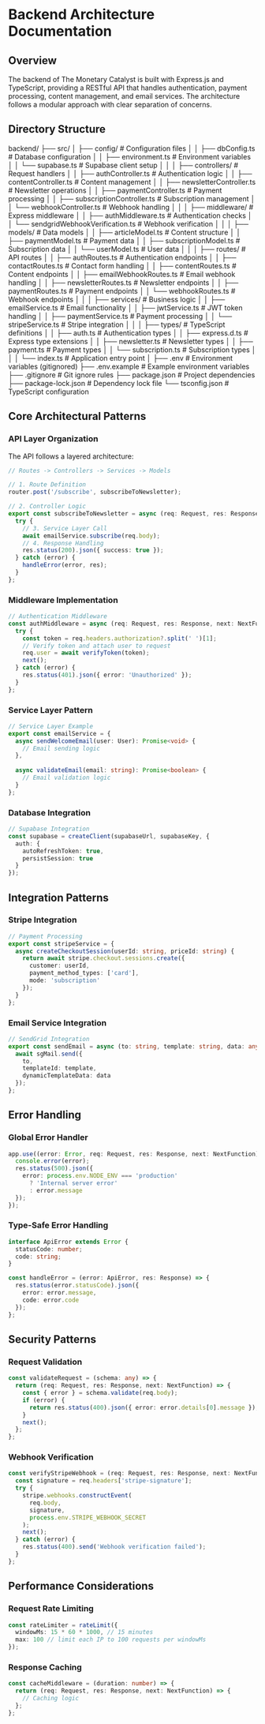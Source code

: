 # Backend Architecture Documentation

## Overview
The backend of The Monetary Catalyst is built with Express.js and TypeScript, providing a RESTful API that handles authentication, payment processing, content management, and email services. The architecture follows a modular approach with clear separation of concerns.

## Directory Structure
backend/
├── src/
│ ├── config/ # Configuration files
│ │ ├── dbConfig.ts # Database configuration
│ │ ├── environment.ts # Environment variables
│ │ └── supabase.ts # Supabase client setup
│ │
│ ├── controllers/ # Request handlers
│ │ ├── authController.ts # Authentication logic
│ │ ├── contentController.ts # Content management
│ │ ├── newsletterController.ts # Newsletter operations
│ │ ├── paymentController.ts # Payment processing
│ │ ├── subscriptionController.ts # Subscription management
│ │ └── webhookController.ts # Webhook handling
│ │
│ ├── middleware/ # Express middleware
│ │ ├── authMiddleware.ts # Authentication checks
│ │ └── sendgridWebhookVerification.ts # Webhook verification
│ │
│ ├── models/ # Data models
│ │ ├── articleModel.ts # Content structure
│ │ ├── paymentModel.ts # Payment data
│ │ ├── subscriptionModel.ts # Subscription data
│ │ └── userModel.ts # User data
│ │
│ ├── routes/ # API routes
│ │ ├── authRoutes.ts # Authentication endpoints
│ │ ├── contactRoutes.ts # Contact form handling
│ │ ├── contentRoutes.ts # Content endpoints
│ │ ├── emailWebhookRoutes.ts # Email webhook handling
│ │ ├── newsletterRoutes.ts # Newsletter endpoints
│ │ ├── paymentRoutes.ts # Payment endpoints
│ │ └── webhookRoutes.ts # Webhook endpoints
│ │
│ ├── services/ # Business logic
│ │ ├── emailService.ts # Email functionality
│ │ ├── jwtService.ts # JWT token handling
│ │ ├── paymentService.ts # Payment processing
│ │ └── stripeService.ts # Stripe integration
│ │
│ ├── types/ # TypeScript definitions
│ │ ├── auth.ts # Authentication types
│ │ ├── express.d.ts # Express type extensions
│ │ ├── newsletter.ts # Newsletter types
│ │ ├── payment.ts # Payment types
│ │ └── subscription.ts # Subscription types
│ │
│ └── index.ts # Application entry point
│
├── .env # Environment variables (gitignored)
├── .env.example # Example environment variables
├── .gitignore # Git ignore rules
├── package.json # Project dependencies
├── package-lock.json # Dependency lock file
└── tsconfig.json # TypeScript configuration

## Core Architectural Patterns

### API Layer Organization
The API follows a layered architecture:

```typescript
// Routes -> Controllers -> Services -> Models

// 1. Route Definition
router.post('/subscribe', subscribeToNewsletter);

// 2. Controller Logic
export const subscribeToNewsletter = async (req: Request, res: Response) => {
  try {
    // 3. Service Layer Call
    await emailService.subscribe(req.body);
    // 4. Response Handling
    res.status(200).json({ success: true });
  } catch (error) {
    handleError(error, res);
  }
};
```

### Middleware Implementation
```typescript
// Authentication Middleware
const authMiddleware = async (req: Request, res: Response, next: NextFunction) => {
  try {
    const token = req.headers.authorization?.split(' ')[1];
    // Verify token and attach user to request
    req.user = await verifyToken(token);
    next();
  } catch (error) {
    res.status(401).json({ error: 'Unauthorized' });
  }
};
```

### Service Layer Pattern
```typescript
// Service Layer Example
export const emailService = {
  async sendWelcomeEmail(user: User): Promise<void> {
    // Email sending logic
  },
  
  async validateEmail(email: string): Promise<boolean> {
    // Email validation logic
  }
};
```

### Database Integration
```typescript
// Supabase Integration
const supabase = createClient(supabaseUrl, supabaseKey, {
  auth: {
    autoRefreshToken: true,
    persistSession: true
  }
});
```

## Integration Patterns

### Stripe Integration
```typescript
// Payment Processing
export const stripeService = {
  async createCheckoutSession(userId: string, priceId: string) {
    return await stripe.checkout.sessions.create({
      customer: userId,
      payment_method_types: ['card'],
      mode: 'subscription'
    });
  }
};
```

### Email Service Integration
```typescript
// SendGrid Integration
export const sendEmail = async (to: string, template: string, data: any) => {
  await sgMail.send({
    to,
    templateId: template,
    dynamicTemplateData: data
  });
};
```

## Error Handling

### Global Error Handler
```typescript
app.use((error: Error, req: Request, res: Response, next: NextFunction) => {
  console.error(error);
  res.status(500).json({
    error: process.env.NODE_ENV === 'production' 
      ? 'Internal server error' 
      : error.message
  });
});
```

### Type-Safe Error Handling
```typescript
interface ApiError extends Error {
  statusCode: number;
  code: string;
}

const handleError = (error: ApiError, res: Response) => {
  res.status(error.statusCode).json({
    error: error.message,
    code: error.code
  });
};
```

## Security Patterns

### Request Validation
```typescript
const validateRequest = (schema: any) => {
  return (req: Request, res: Response, next: NextFunction) => {
    const { error } = schema.validate(req.body);
    if (error) {
      return res.status(400).json({ error: error.details[0].message });
    }
    next();
  };
};
```

### Webhook Verification
```typescript
const verifyStripeWebhook = (req: Request, res: Response, next: NextFunction) => {
  const signature = req.headers['stripe-signature'];
  try {
    stripe.webhooks.constructEvent(
      req.body,
      signature,
      process.env.STRIPE_WEBHOOK_SECRET
    );
    next();
  } catch (error) {
    res.status(400).send('Webhook verification failed');
  }
};
```

## Performance Considerations

### Request Rate Limiting
```typescript
const rateLimiter = rateLimit({
  windowMs: 15 * 60 * 1000, // 15 minutes
  max: 100 // limit each IP to 100 requests per windowMs
});
```

### Response Caching
```typescript
const cacheMiddleware = (duration: number) => {
  return (req: Request, res: Response, next: NextFunction) => {
    // Caching logic
  };
};
```
